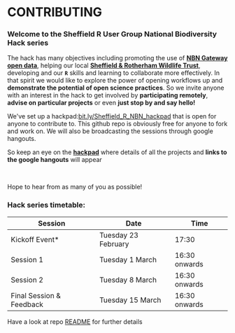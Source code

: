 # CONTRIBUTING

### Welcome to the Sheffield R User Group **National Biodiversity Hack series**

The hack has many objectives including promoting the use of [**NBN Gateway open data**](https://data.nbn.org.uk/), helping our local [**Sheffield & Rotherham Wildlife Trust**](http://www.wildsheffield.com/), developing and our **`R`** skills and learning to collaborate more effectively.
In that spirit we would like to explore the power of opening workflows up and **demonstrate the potential of open science practices**. So we invite anyone with an interest in the hack to get involved by **participating remotely**, **advise on particular projects** or even **just stop by and say hello!**

We've set up a hackpad:[bit.ly/Sheffield_R_NBN_hackpad](https://docs.google.com/document/d/19ctbFk6Y5Dt_YMxSEoWz0bsoIHgmCN8jUsUs3TU2qKI/edit) that is open for anyone to contribute to. This github repo is obviously free for anyone to fork and work on.
We will also be broadcasting the sessions through google hangouts.

So keep an eye on the [**hackpad**](https://docs.google.com/document/d/19ctbFk6Y5Dt_YMxSEoWz0bsoIHgmCN8jUsUs3TU2qKI/edit) where details of all the projects and **links to the google hangouts** will appear

<br>

Hope to hear from as many of you as possible!

### Hack series timetable:


| Session                  | Date                | Time          |
|--------------------------|---------------------|---------------|
| Kickoff Event*           | Tuesday 23 February | 17:30         |
| Session 1                | Tuesday 1 March     | 16:30 onwards |
| Session 2                | Tuesday 8 March     | 16:30 onwards |
| Final Session & Feedback | Tuesday 15 March    | 16:30 onwards |


Have a look at repo [README](https://github.com/SheffieldR/NBN_hack_series/blob/master/README.md) for further details
